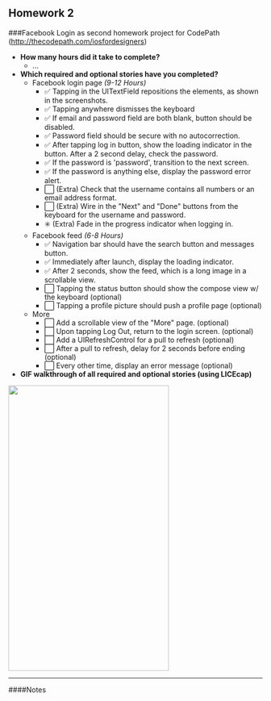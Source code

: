 Homework 2
---

###Facebook Login as second homework project for CodePath (http://thecodepath.com/iosfordesigners)

* **How many hours did it take to complete?**
  * ...
* **Which required and optional stories have you completed?**
  * Facebook login page *(9-12 Hours)*
    * :white_check_mark: Tapping in the UITextField repositions the elements, as shown in the screenshots.
    * :white_check_mark: Tapping anywhere dismisses the keyboard
    * :white_check_mark: If email and password field are both blank, button should be disabled.
    * :white_check_mark: Password field should be secure with no autocorrection.
    * :white_check_mark: After tapping log in button, show the loading indicator in the button. After a 2 second delay, check the password.
    * :white_check_mark: If the password is 'password', transition to the next screen.
    * :white_check_mark: If the password is anything else, display the password error alert.
    * :white_large_square: (Extra) Check that the username contains all numbers or an email address format.
    * :white_large_square: (Extra) Wire in the "Next" and "Done" buttons from the keyboard for the username and password.
    * :eight_spoked_asterisk: (Extra) Fade in the progress indicator when logging in.
  * Facebook feed *(6-8 Hours)*
    * :white_check_mark: Navigation bar should have the search button and messages button.
    * :white_check_mark: Immediately after launch, display the loading indicator.
    * :white_check_mark: After 2 seconds, show the feed, which is a long image in a scrollable view.
    * :white_large_square: Tapping the status button should show the compose view w/ the keyboard (optional)
    * :white_large_square: Tapping a profile picture should push a profile page (optional)
  * More
    * :white_large_square: Add a scrollable view of the "More" page. (optional)
    * :white_large_square: Upon tapping Log Out, return to the login screen. (optional)
    * :white_large_square: Add a UIRefreshControl for a pull to refresh (optional)
    * :white_large_square: After a pull to refresh, delay for 2 seconds before ending (optional)
    * :white_large_square: Every other time, display an error message (optional)
* **GIF walkthrough of all required and optional stories (using LICEcap)**

<img width="318" height="566" src=""/>

---

####Notes
